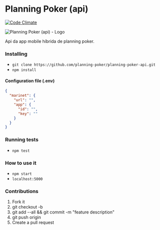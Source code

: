 # Planning Poker (api)

[![Code Climate](https://codeclimate.com/github/planning-poker/planning-poker-api/badges/gpa.svg)](https://codeclimate.com/github/planning-poker/planning-poker-api)

![Planning Poker (api) - Logo][logo]

Api da app mobile híbrida de planning poker.

### Installing
<!--  -->
* `git clone https://github.com/planning-poker/planning-poker-api.git`
* `npm install`

#### Configuration file (.env)

```json
{
  "marinet": {
    "url": "",
    "app": {
      "id": "",
      "key": ""
    }
  }
}
```

### Running tests

* `npm test`

### How to use it

* `npm start`
* `localhost:5000`

### Contributions

1. Fork it
2. git checkout -b <branch-name>
3. git add --all && git commit -m "feature description"
4. git push origin <branch-name>
5. Create a pull request

[logo]: https://raw.githubusercontent.com/planning-poker/planning-poker-api/master/logo.png "Planning Poker (api) - Logo"
